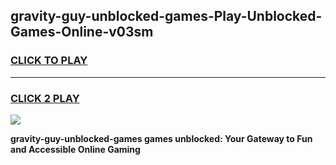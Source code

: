 
## gravity-guy-unblocked-games-Play-Unblocked-Games-Online-v03sm
<h3>
<a href="https://premium76.site?title=gravity-guy-unblocked-games&ref=24A">CLICK TO PLAY</a></h3>
<hr>

<h3>
<a href="https://premium76.site?title=gravity-guy-unblocked-games&ref=24A">CLICK 2 PLAY</a>
  
</h3>

<a href="https://premium76.site?title=gravity-guy-unblocked-games&ref=24A"><img src="https://clearcache.store/games.png"></a>


**gravity-guy-unblocked-games games unblocked: Your Gateway to Fun and Accessible Online Gaming**

